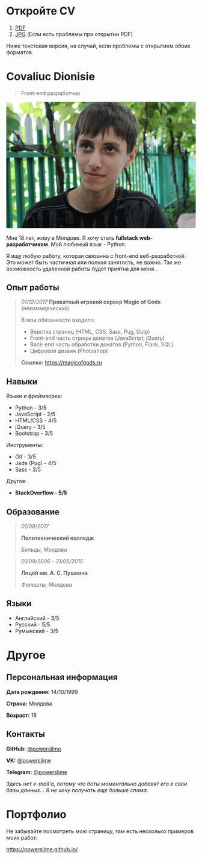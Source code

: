 # Откройте CV
1. [PDF](./RU_Covaliuc_Dionisie_Optimized.pdf)
2. [JPG](./RU_Covaliuc_Dionisie.jpg) (Если есть проблемы при открытии PDF)

Ниже текстовая версия, на случай, если проблемы с открытием обоих форматов.
# Covaliuc Dionisie
> Front-end разработчик

![2014 год](../photo.jpg)

Мне 18 лет, живу в Молдове.
Я хочу стать **fullstack web-разработчиком**.
Мой любимый язык - Python.

Я ищу любую работу, которая связанна с front-end веб-разработкой.
Это может быть частичная или полная занятость, не важно. Так же
возможность удаленной работы будет приятна для меня...

## Опыт работы
> *01/12/2017*
> **Приватный игровой сервер Magic of Gods**
> *(некоммерческий)*
>
> В мои обязанности входило:
> * Верстка страниц (HTML, CSS, Sass, Pug, Gulp)
> * Front-end часть стрицы донатов (JavaScript, jQuery)
> * Back-end часть обработки донатов (Python, Flask, SQL)
> * Цифровой дизаин (Photoshop)
>
> **Ссылка:** https://magicofgods.ru

## Навыки
Языки и фреймворки:
* Python - 3/5
* JavaScript - 2/5
* HTML/CSS - 4/5
* jQuery - 3/5
* Bootstrap - 3/5

Инструменты:
* Git - 3/5
* Jade (Pug) - 4/5
* Sass - 3/5

Другое:
* **StackOverflow - 5/5**

## Образование
> *01/09/2017*
>
> **Политехнический колледж**
>
> *Бельцы, Молдова*

> *01/09/2006 - 31/05/2015*
>
> **Лицей им. А. С. Пушкина**
>
> *Фалешты, Молдова*

## Языки
* Английский - 3/5
* Русский - 5/5
* Румынский - 3/5

# Другое
## Персональная информация
**Дата рождения:** 14/10/1999

**Страна:** Молдова

**Возраст:** 18

## Контакты
**GitHub:** [@powerslime](https://github.com/PowerSlime)

**VK:** [@powerslime](https://vk.me/powerslime)

**Telegram:** [@powerslime](https://t.me/powerslime)

*Здесь нет e-mail'а, потому что боты моментально добавят его в свои базы данных... Я не хочу получать еще больше спама.*

# Портфолио
Не забывайте посмотреть мою страницу, там есть несколько примеров моих работ:

https://powerslime.github.io/
